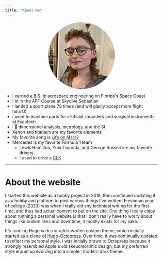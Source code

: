 ```yaml
---
title: "About Me"
---
```

<img alt="Portrait of Dakota" id="profile" style="max-width:25ch; display: block; margin: auto; border-radius: 50%;" src="/images/mullet.webp">

* I earned a B.S. in aerospace engineering on Florida's Space Coast
* I'm in the AFF Course at Skydive Sebastian
* I landed a sport plane 78 times (and will gladly accept more flight hours!)
* I used to machine parts for artificial shoulders and surgical instruments at Exactech
* I 💜 dimensional analysis, metrology, and the SI
* Xenon and titanium are my favorite elements
* My favorite song is [Life on Mars?](/files/lifeonmars.webm)
* Mercedes is my favorite Formula 1 team
    * Lewis Hamilton, Yuki Tsunoda, and George Russell are my favorite drivers
    * I used to drive a [CLK](clk.jpg)


---

# About the website

I started this website as a hobby project in 2018, then continued updating it as a hobby and platform to post various things I've written. Freshman year of college (2020) was when I really did any technical writing for the first time, and thus had actual content to put on the site. One thing I really enjoy about running a personal website is that I don’t really have to worry about things like broken links and downtime; it mostly exists for my sake. 

It's running Hugo with a scratch-written custom theme, which initially started as a clone of [Hugo-Octopress](https://github.com/parsiya/Hugo-Octopress). Over time, it was continually updated to reflect my personal style. I was initially drawn to Octopress because it strongly resembled Apple's old skeuomorphic design, but my preferred style ended up evolving into a simpler, modern dark theme. 
